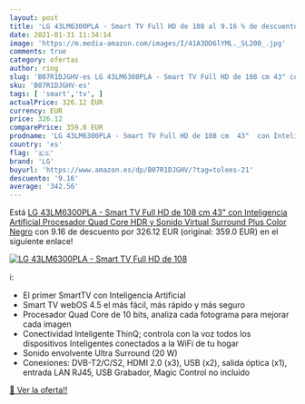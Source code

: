 ```yaml
---
layout: post
title: 'LG 43LM6300PLA - Smart TV Full HD de 108 al 9.16 % de descuento'
date: 2021-01-31 11:34:14
image: 'https://m.media-amazon.com/images/I/41A3DD6lYML._SL200_.jpg'
comments: true
category: ofertas
author: ring
slug: 'B07R1DJGHV-es LG 43LM6300PLA - Smart TV Full HD de 108 cm 43" con...'
sku: 'B07R1DJGHV-es'
tags: [ 'smart','tv', ]
actualPrice: 326.12 EUR
currency: EUR
price: 326.12
comparePrice: 359.0 EUR
prodname: 'LG 43LM6300PLA - Smart TV Full HD de 108 cm  43"  con Inteligencia Artificial  Procesador Quad Core  HDR y Sonido Virtual Surround Plus  Color Negro'
country: 'es'
flag: '🇪🇸'
brand: 'LG'
buyurl: 'https://www.amazon.es/dp/B07R1DJGHV/?tag=tolees-21'
descuento: '9.16'
average: '342.56'
---
```


Está [LG 43LM6300PLA - Smart TV Full HD de 108 cm  43"  con Inteligencia Artificial  Procesador Quad Core  HDR y Sonido Virtual Surround Plus  Color Negro](https://www.amazon.es/dp/B07R1DJGHV/?tag=tolees-21) con 9.16 de descuento por 326.12 EUR (original: 359.0 EUR) en el siguiente enlace!

[![LG 43LM6300PLA - Smart TV Full HD de 108](https://m.media-amazon.com/images/I/41A3DD6lYML._SL200_.jpg)](https://www.amazon.es/dp/B07R1DJGHV/?tag=tolees-21)

ℹ️:

- El primer SmartTV con Inteligencia Artificial
- Smart TV webOS 4.5 el más fácil, más rápido y más seguro
- Procesador Quad Core de 10 bits, analiza cada fotograma para mejorar cada imagen
- Conectividad Inteligente ThinQ; controla con la voz todos los dispositivos Inteligentes conectados a la WiFi de tu hogar
- Sonido envolvente Ultra Surround (20 W)
- Conexiones: DVB-T2/C/S2, HDMI 2.0 (x3), USB (x2), salida óptica (x1), entrada LAN RJ45, USB Grabador, Magic Control no incluido

[🛒 Ver la oferta!!](https://www.amazon.es/dp/B07R1DJGHV/?tag=tolees-21)

